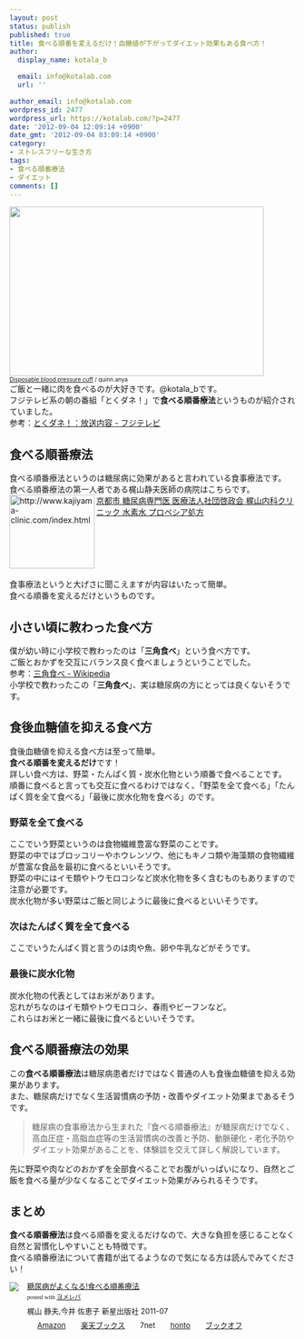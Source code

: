 ```yaml
---
layout: post
status: publish
published: true
title: 食べる順番を変えるだけ！血糖値が下がってダイエット効果もある食べ方！
author:
  display_name: kotala_b

  email: info@kotalab.com
  url: ''

author_email: info@kotalab.com
wordpress_id: 2477
wordpress_url: https://kotalab.com/?p=2477
date: '2012-09-04 12:09:14 +0900'
date_gmt: '2012-09-04 03:09:14 +0900'
category:
- ストレスフリーな生き方
tags:
- 食べる順番療法
- ダイエット
comments: []
---
```

<p><a href="https://kotalab.com/wp-content/uploads/health.jpg" target="_blank"><img src="https://kotalab.com/wp-content/uploads/health.jpg" alt="" title="health" width="448" height="298" class="alignnone size-full wp-image-1111" /></a><br />
<span style="font-size:10px;"><a href="http://www.flickr.com/photos/quinnanya/5645559731/" target="_blank">Disposable blood pressure cuff</a> / quinn.anya</span><br />
ご飯と一緒に肉を食べるのが大好きです。@kotala_bです。<br />
フジテレビ系の朝の番組「とくダネ！」で<strong>食べる順番療法</strong>というものが紹介されていました。<br />
参考：<a href="http://blog.fujitv.co.jp/tokudane/E20120903001.html" target="_blank">とくダネ！：放送内容 - フジテレビ</a><br />
<!--more--></p>
<h2>食べる順番療法</h2>
<p>食べる順番療法というのは糖尿病に効果があると言われている食事療法です。<br />
食べる順番療法の第一人者である梶山静夫医師の病院はこちらです。<br />
<a href="http://www.kajiyama-clinic.com/index.html" target="_blank"><img src="http://capture.heartrails.com/150x130?http://www.kajiyama-clinic.com/index.html" alt="http://www.kajiyama-clinic.com/index.html" width="150" height="130" align="left" /></a><a href="http://www.kajiyama-clinic.com/index.html" target="_blank">京都市 糖尿病専門医 医療法人社団啓政会 梶山内科クリニック 水素水 プロペシア処方</a><br style="clear:both;" /><br />
食事療法というと大げさに聞こえますが内容はいたって簡単。<br />
食べる順番を変えるだけというものです。</p>
<h2>小さい頃に教わった食べ方</h2>
<p>僕が幼い時に小学校で教わったのは「<strong>三角食べ</strong>」という食べ方です。<br />
ご飯とおかずを交互にバランス良く食べましょうということでした。<br />
参考：<a href="http://ja.wikipedia.org/wiki/%E4%B8%89%E8%A7%92%E9%A3%9F%E3%81%B9" target="_blank">三角食べ - Wikipedia</a><br />
小学校で教わったこの「<strong>三角食べ</strong>」、実は糖尿病の方にとっては良くないそうです。</p>
<h2>食後血糖値を抑える食べ方</h2>
<p>食後血糖値を抑える食べ方は至って簡単。<br />
<strong>食べる順番を変えるだけ</strong>です！<br />
詳しい食べ方は、野菜・たんぱく質・炭水化物という順番で食べることです。<br />
順番に食べると言っても交互に食べるわけではなく、「野菜を全て食べる」「たんぱく質を全て食べる」「最後に炭水化物を食べる」のです。</p>
<h3>野菜を全て食べる</h3>
<p>ここでいう野菜というのは食物繊維豊富な野菜のことです。<br />
野菜の中ではブロッコリーやホウレンソウ、他にもキノコ類や海藻類の食物繊維が豊富な食品を最初に食べるといいそうです。<br />
野菜の中にはイモ類やトウモロコシなど炭水化物を多く含むものもありますので注意が必要です。<br />
炭水化物が多い野菜はご飯と同じように最後に食べるといいそうです。</p>
<h3>次はたんぱく質を全て食べる</h3>
<p>ここでいうたんぱく質と言うのは肉や魚、卵や牛乳などがそうです。</p>
<h3>最後に炭水化物</h3>
<p>炭水化物の代表としてはお米があります。<br />
忘れがちなのはイモ類やトウモロコシ、春雨やビーフンなど。<br />
これらはお米と一緒に最後に食べるといいそうです。</p>
<h2>食べる順番療法の効果</h2>
<p>この<strong>食べる順番療法</strong>は糖尿病患者だけではなく普通の人も食後血糖値を抑える効果があります。<br />
また、糖尿病だけでなく生活習慣病の予防・改善やダイエット効果まであるそうです。</p>
<blockquote><p>糖尿病の食事療法から生まれた『食べる順番療法』が糖尿病だけでなく、高血圧症・高脂血症等の生活習慣病の改善と予防、動脈硬化・老化予防やダイエット効果があることを、体験談を交えて詳しく解説しています。</p></blockquote>
<p>先に野菜や肉などのおかずを全部食べることでお腹がいっぱいになり、自然とご飯を食べる量が少なくなることでダイエット効果がみられるそうです。</p>
<h2>まとめ</h2>
<p><strong>食べる順番療法</strong>は食べる順番を変えるだけなので、大きな負担を感じることなく自然と習慣化しやすいことも特徴です。<br />
食べる順番療法について書籍が出てるようなので気になる方は読んでみてください！</p>
<div class="booklink-box" style="text-align:left;padding-bottom:20px;font-size:small;/zoom: 1;overflow: hidden;">
<div class="booklink-image" style="float:left;margin:0 15px 10px 0;"><a href="http://www.amazon.co.jp/exec/obidos/asin/4405092087/same-22/" name="booklink" rel="nofollow" target="_blank"><img src="http://ecx.images-amazon.com/images/I/41zunR8dTML._SL160_.jpg" style="border: none;" /></a></div>
<div class="booklink-info" style="line-height:120%;/zoom: 1;overflow: hidden;">
<div class="booklink-name" style="margin-bottom:10px;line-height:120%"><a href="http://www.amazon.co.jp/exec/obidos/asin/4405092087/same-22/" rel="nofollow" name="booklink" target="_blank">糖尿病がよくなる!食べる順番療法</a>
<div class="booklink-powered-date" style="font-size:8pt;margin-top:5px;font-family:verdana;line-height:120%">posted with <a href="http://yomereba.com" target="_blank">ヨメレバ</a></div>
</div>
<div class="booklink-detail" style="margin-bottom:5px;">梶山 静夫,今井 佐恵子 新星出版社 2011-07    </div>
<div class="booklink-link2" style="margin-top:10px;">
<div class="shoplinkamazon" style="display:inline;margin-right:5px;background: url('http://img.yomereba.com/tam_y.gif') 0 0 no-repeat;padding: 2px 0 2px 18px;white-space: nowrap;"><a href="http://www.amazon.co.jp/exec/obidos/asin/4405092087/same-22/" rel="nofollow" target="_blank" title="アマゾン" >Amazon</a></div>
<div class="shoplinkrakuten" style="display:inline;margin-right:5px;background: url('http://img.yomereba.com/tam_y.gif') 0 -50px no-repeat;padding: 2px 0 2px 18px;white-space: nowrap;"><a href="http://hb.afl.rakuten.co.jp/hgc/0fa7afc8.bbfc196a.0fa7afc9.d56c38f1/?pc=http%3A%2F%2Fbooks.rakuten.co.jp%2Frb%2F11218198%2F%3Fscid%3Daf_ich_link_urltxt%26m%3Dhttp%3A%2F%2Fm.rakuten.co.jp%2Fev%2Fbook%2F" rel="nofollow" target="_blank" title="楽天ブックス" >楽天ブックス</a></div>
<div class="shoplinkseven" style="display:inline;margin-right:5px;background: url('http://img.yomereba.com/tam_y.gif') 0 -100px no-repeat;padding: 2px 0 2px 18px;white-space: nowrap;"><span class="removed_link" title="http://click.linksynergy.com/fs-bin/click?id=d2yYUp776R4&amp;subid=&amp;offerid=197738.1&amp;type=10&amp;tmpid=1787&amp;RD_PARM1=http%253A%252F%252Fwww.7netshopping.jp%252Fbooks%252Fsearch_result%252F%253Fctgy%253Dbooks%2526code%253D4405092087">7net</span></div>
<div class="shoplinkbk1" style="display:inline;margin-right:5px;background: url('http://img.yomereba.com/tam_y.gif') 0 -150px no-repeat;padding: 2px 0 2px 18px;white-space: nowrap;"><a href="http://ck.jp.ap.valuecommerce.com/servlet/referral?sid=2967684&pid=881104827&vc_url=http%3A%2F%2Fhonto.jp%2Fnetstore%2Fsearch_021_104405092087.html%3Fsrchf%3D1%26srchGnrNm%3D1" target="_blank" title="bk1" >honto</a></div>
<div class="shoplinkbookoff" style="display:inline;margin-right:5px;background: url('http://img.yomereba.com/tam_y.gif') 0 -200px no-repeat;padding: 2px 0 2px 18px;white-space: nowrap;"><a href="http://click.linksynergy.com/fs-bin/click?id=d2yYUp776R4&subid=&offerid=169505.1&type=10&tmpid=3677&RD_PARM1=http%253A%252F%252Fwww.bookoffonline.co.jp%252Fdisplay%252FL001%252Cbg%253D12%252Cq%253D9784405092082" rel="nofollow" target="_blank" title="ブックオフオンライン" >ブックオフ</a></div>
</div>
</div>
<div class="booklink-footer" style="clear: left"></div>
</div>
